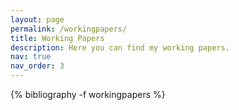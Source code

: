 ```yaml
---
layout: page
permalink: /workingpapers/
title: Working Papers
description: Here you can find my working papers.
nav: true
nav_order: 3
---
```


<!-- _pages/publications.md -->
<div class="publications">

{% bibliography -f workingpapers %}

</div>